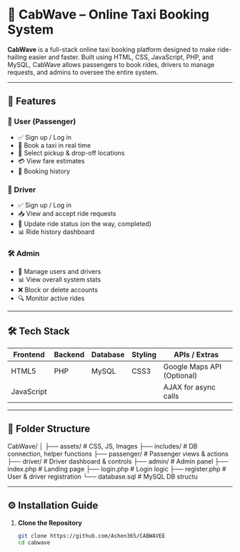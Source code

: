 # 🚖 CabWave – Online Taxi Booking System

**CabWave** is a full-stack online taxi booking platform designed to make ride-hailing easier and faster. Built using HTML, CSS, JavaScript, PHP, and MySQL, CabWave allows passengers to book rides, drivers to manage requests, and admins to oversee the entire system.

---
## 🚀 Features

### 👤 User (Passenger)
- ✅ Sign up / Log in
- 🚕 Book a taxi in real time
- 📍 Select pickup & drop-off locations
- 💳 View fare estimates
- 📖 Booking history

### 🚗 Driver
- ✅ Sign up / Log in
- 📥 View and accept ride requests
- 📍 Update ride status (on the way, completed)
- 📊 Ride history dashboard

### 🛠️ Admin
- 👥 Manage users and drivers
- 📊 View overall system stats
- ❌ Block or delete accounts
- 🔍 Monitor active rides

---

## 🛠️ Tech Stack

| Frontend  | Backend | Database | Styling | APIs / Extras |
|-----------|---------|----------|---------|----------------|
| HTML5     | PHP     | MySQL    | CSS3    | Google Maps API (Optional) |
| JavaScript |         |          |         | AJAX for async calls |

---

## 📂 Folder Structure

CabWave/
│
├── assets/ # CSS, JS, Images
├── includes/ # DB connection, helper functions
├── passenger/ # Passenger views & actions
├── driver/ # Driver dashboard & controls
├── admin/ # Admin panel
├── index.php # Landing page
├── login.php # Login logic
├── register.php # User & driver registration
└── database.sql # MySQL DB structu


---

## ⚙️ Installation Guide

1. **Clone the Repository**
   ```bash
   git clone https://github.com/Ashen365/CABWAVEE
   cd cabwave
